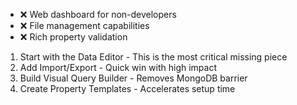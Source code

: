  - ❌ Web dashboard for non-developers
  - ❌ File management capabilities
  - ❌ Rich property validation
  1. Start with the Data Editor - This is the most critical missing piece
  2. Add Import/Export - Quick win with high impact
  3. Build Visual Query Builder - Removes MongoDB barrier
  4. Create Property Templates - Accelerates setup time
